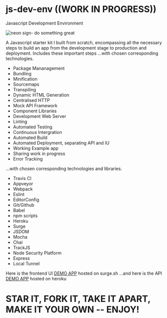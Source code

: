 # js-dev-env ((WORK IN PROGRESS))
Javascript Development Environment

![neon sign- do something great](https://images.unsplash.com/photo-1516062423079-7ca13cdc7f5a?ixlib=rb-0.3.5&ixid=eyJhcHBfaWQiOjEyMDd9&s=2d8091fa5f63ab00decd568cd0c484f8&auto=format&fit=crop&w=1522&q=80)

A Javascript starter kit I built from scratch, encompassing all the necessary steps to build an app from the development stage to production and deployment. Includes these important steps ...with chosen corresponding technologies.

* Package Mananagement
* Bundling
* Minification
* Sourcemaps
* Transpiling
* Dynamic HTML Generation
* Centralised HTTP
* Mock API Framework
* Component Libraries
* Development Web Server
* Linting
* Automated Testing
* Continuous Intergration
* Automated Build
* Automated Deployment, separating API and IU
* Working Example app
* Sharing work in progress
* Error Tracking

...with chosen corresponding technologies and libraries.

* Travis CI
* Appveyor
* Webpack
* Eslint
* EditorConfig
* Git/Github
* Babel
* npm scripts
* Heroku
* Surge
* JSDOM
* Mocha
* Chai
* TrackJS
* Node Security Platform
* Express
* Local Tunnel

Here is the frontend UI [DEMO APP](http://abounding-lip.surge.sh/) hosted on surge.sh
...and here is the API [DEMO APP](https://calm-beach-81430.herokuapp.com/users) hosted on heroku

# STAR IT, FORK IT, TAKE IT APART, MAKE IT YOUR OWN -- ENJOY!

